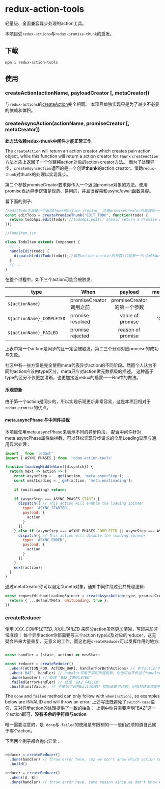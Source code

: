 # redux-action-tools

轻量级、全面兼容异步处理的action工具。

本项目受`redux-actions`与`redux-promise-thunk`的启发。

## 下载
`npm i redux-action-tools`

## 使用

### createAction(actionName, payloadCreator [, metaCreator])

与`redux-actions`的[createAction](https://github.com/acdlite/redux-actions#createactiontype-payloadcreator--identity-metacreator)完全相同。
本项目单独实现只是为了减少不必要的依赖和体积。

### createAsyncAction(actionName, promiseCreator [, metaCreator])

**此方法依赖redux-thunk中间件才能正常工作**.

The `createAction` will return an action creator which creates pain action object, while this function will return a action creator for `thunk`
`createAction`方法本质上返回了一个创建纯action对象的action creator方法。
而为了处理异步，`createAsyncAction`返回的是一个创建**thunk**的action creator。借助`redux-thunk`对thunk的处理以实现异步。

第二个参数promiseCreator要求你传入一个返回promise对象的方法。使用promise表达异步逻辑是规范、易用的，并且很容易和async/await函数兼容。

看下面的例子:

```js
//editTodo方法是一个返回thunk的action creator, 注意promiseCreator只能接受一个参数
const editTodo = createPromiseThunk('EDIT_TODO', function(todo) {
  return todoApi.edit(todo); //todoApi.edit() should return a Promise object;
});

//TodoItem.jsx

class TodoItem extends Component {
  //...
  handleEdit(todo) {
    dispatch(editTodo(todo));//调用action creator的参数(只能是一个)会传给promiseCreator
  }
  //...
}
```

在整个过程中，如下三个action可能会被触发:

|     type           | When         |  payload  | meta.asyncPhase    |
| --------           |  -----      | :----:    | :----:  |
| `${actionName}` | promiseCreator调用之前 | promiseCreator的第一个参数 | 'START' |
| `${actionName}_COMPLETED` | promise resolved | value of promise | 'COMPLETED' |
| `${actionName}_FAILED` | promise rejected | reason of promise | 'FAILED' |

上表中第一个action是同步的且一定会被触发。第二三个分别对应promise的成功与失败。

社区中有一些方案是完全使用meta代表异步action的不同阶段。然而个人认为不同的action应该由type区分，meta只应对action做元数据级的描述。
这种基于type的区分不仅更加清晰，也更加接近redux的启蒙——Elm中的做法。

#### 乐观更新
由于第一个action是同步的，所以实现乐观更新非常容易，这是本项目相对于`redux-promise`的优点。

#### meta.asyncPhase 与中间件拦截
本项目使用meta.asyncPhase来表示不同的异步阶段。
配合中间件针对meta.asyncPhase属性做拦截，可以轻松实现异步请求的全局Loading显示与通用异常处理：

```js
import _ from 'lodash'
import { ASYNC_PHASES } from 'redux-action-tools'

function loadingMiddleWare({dispatch}) {
  return next => action => {
    const asyncStep = _.get(action, 'meta.asyncStep');
    const omitLoading = _.get(action, 'meta.omitLoading');
    
    if (omitLoading) return;
    
    if (asyncStep === ASYNC_PHASES.START) {
      dispatch({ // This action will enable the loading spinner
        type: 'ASYNC_STARTED',
        payload: {
          action
        }
      })
    } else if (asyncStep === ASYNC_PHASES.COMPLETED || asyncStep === ASYNC_PHASES.FAILED) {
      dispatch({ // This action will disable the loading spinner
        type: 'ASYNC_ENDED',
        payload: {
          action
        }
      })
    }
    next(action);
  }
}

```

通过metaCreator你可以自定义meta对象，通知中间件绕过公共处理逻辑: 

```js
const requestWithoutLoadingSpinner = createAsyncAction(type, promiseCreator, (payload, defaultMeta) => {
  return { ...defaultMeta, omitLoading: true };
})
```


### createReducer

使用 *XXX_COMPLETED*, *XXX_FAILED* 来区分action虽然更加清晰，写起来却非常麻烦：
每个异步action你都需要写三个action type以及对应的reducer，这无疑会带来大量重复、无意义的工作，而这也是`createReducer`可以发挥作用的地方:


 ```js

 const handler = (state, action) => newState 

 const reducer = createReducer()
   .when([ACTION_FOO, ACTION_BAR], handlerForBothActions) // 多个action共用一个处理逻辑
   .when('BAZ', handler) // handler可用于实现乐观更新，你也可以不传这个handler
   .done(handler) // 处理 'BAZ_COMPLETED'
   .failed(errorHandler) // 处理 'BAZ_FAILED'
   .build(initValue); // 不要忘了调用build函数! 初始值是可选的，但强烈建议你提供初始值
 ```

 The `done` and `failed` method can only follow with `when(action)`, so examples below are INVALID and will throw an error:
上述写法既避免了`switch-case`语句，又对异步action的处理提供了一致的抽象：
上例中你只需要声明"BAZ"这一个action即可，**没有多余的字符串与action**

唯一需要注意的，是`.done`与`.failed`的使用是有限制的——他们必须知道自己属于哪个action。

下面两个例子都会抛出异常：

 ```js

 reducer = createReducer()
   .done(handler) // throw error here, cuz we don't know which action to handle
   .build()

 reducer = createReducer()
   .when([A, B])
   .done(handler) // throw error here, same reason since we don't know which one you mean

 ```


